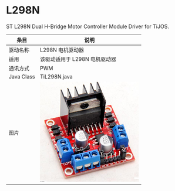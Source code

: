 # L298N
ST L298N Dual H-Bridge Motor Controller Module Driver for TiJOS.



| 条目         | 说明                        |
| ---------- | ------------------------- |
| 驱动名称       | L298N 电机驱动器               |
| 适用         | 该驱动适用于 L298N 电机驱动器        |
| 通讯方式       | PWM                       |
| Java Class | TiL298N.java              |
| 图片         | ![L298N](./img/l298n.png) |

